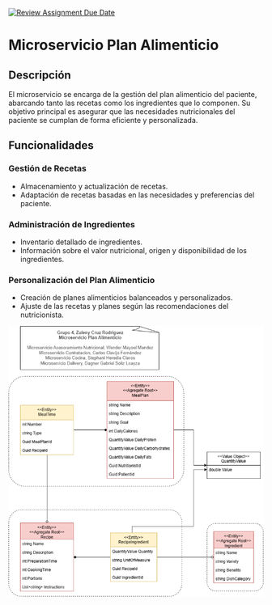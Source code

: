 [![Review Assignment Due Date](https://classroom.github.com/assets/deadline-readme-button-22041afd0340ce965d47ae6ef1cefeee28c7c493a6346c4f15d667ab976d596c.svg)](https://classroom.github.com/a/vDzQJJof)

# Microservicio Plan Alimenticio

## Descripción

El microservicio se encarga de la gestión del plan alimenticio del paciente, abarcando tanto las recetas como los ingredientes que lo componen. Su objetivo principal es asegurar que las necesidades nutricionales del paciente se cumplan de forma eficiente y personalizada.

## Funcionalidades

### Gestión de Recetas
- Almacenamiento y actualización de recetas.
- Adaptación de recetas basadas en las necesidades y preferencias del paciente.

### Administración de Ingredientes
- Inventario detallado de ingredientes.
- Información sobre el valor nutricional, origen y disponibilidad de los ingredientes.

### Personalización del Plan Alimenticio
- Creación de planes alimenticios balanceados y personalizados.
- Ajuste de las recetas y planes según las recomendaciones del nutricionista.


![Diagrama](./M2-task2-Diagram.png)
